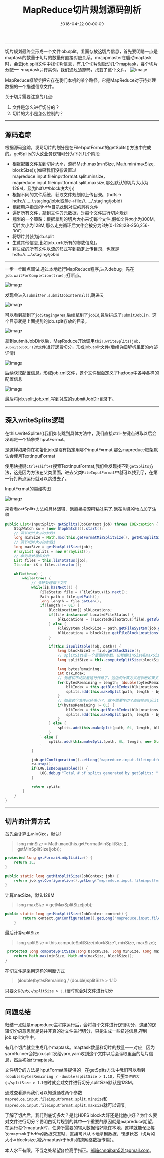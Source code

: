 ﻿---
layout: post
title: MapReduce切片规划源码剖析

date: 2018-04-22 00:00:00
categories: 大数据
tags: MapReduce
---


----------


切片规划最终会形成一个文件job.split。里面存放这切片信息，首先要明确一点是maptask的数量于切片的数量有直接对应关系。mrappmaster在启动maptask时，会去job.split文件中找切片信息，有几个切片就启动几个maptask，每个切片分配一个maptask并行实例。我们通过追源码，找到了这个文件。
![image](http://ww1.sinaimg.cn/large/0066vfZIgy1fqlmz44307j30pj0p57cq.jpg)

MapReduce框架会把它存在我们本机的某个路径。它是MapReduce对于待处理数据的一个描述信息文件。

关于切片需要注意的几点:

 1. 文件是怎么进行切分的？
 2. 切片的大小是怎么控制的？


----------


## 源码追踪

根据源码追踪，发现切片的划分是在FileInputFormat的getSplits()方法中完成的。getSplits的大致业务逻辑可分为下列几个阶段

* 根据配置文件拿到切片大小，源码Math.max(minSize, Math.min(maxSize, blockSize));(如果我们没有设置过mapreduce.input.fileinputformat.split.minsize，mapreduce.input.fileinputformat.split.maxsize,那么默认的切片大小为128M，及为hdfs中block块大小)
* 根据不同的文件系统，获取文件规划的上传目录。（hdfs-> hdfs://...../.staging/jobid或file->file://...../.staging/jobid）
* 根据用户指定的hdfs目录找到对应的所有文件
* 遍历所有文件，拿到文件的元数据，对每个文件进行切片规划
* 规划的一个策略：根据拿到的切片大小来切每个文件,假如文件大小为300M,切片大小为128M,那么走完循环后文件会被分为3块(0-128,128-256,256-300)
* 将切片封装为job.split
* 生成其他信息,比如job.xml(所有的参数信息)。
* 将生成的所有文件以流的形式写到指定上传目录，也就是hdfs://..../.staging/jobid


----------

一步一步断点调试,通过本地运行MapReduce程序,进入debug。先在`job.waitForCompletion(true);`打断点。

![image](http://ww1.sinaimg.cn/large/0066vfZIgy1fqln65zbisj31fq0hwdii.jpg)

发现会进入`submitter.submitJobInternal()`,跳进去

![image](http://ww1.sinaimg.cn/large/0066vfZIgy1fqln8xtt4oj315z0gy0ud.jpg)

可以看到拿到了`jobStagingArea`,后续拿到了`jobId`,最后拼成了`submitJobDir`。这个目录就是上面提到的job.split存放的目录。

![image](http://ww1.sinaimg.cn/large/0066vfZIgy1fqlnbpqlsbj312t0fiabp.jpg)

拿到submitJobDir以后，MapReduce开始调用`this.writeSplits(job, submitJobDir)`对文件进行逻辑切分，形成job.split文件(后续详细解析里面的内部详情)

![image](http://ww1.sinaimg.cn/large/0066vfZIgy1fqlnc2wu40j31ed0j30vw.jpg)

后续获取配置信息。形成job.xml文件，这个文件里面定义了hadoop中各种各样的配置信息

![image](http://ww1.sinaimg.cn/large/0066vfZIgy1fqlngk2q89j31fl0imtba.jpg)

最后将job.split,job.xml,写到对应的submitJobDir目录下。


----------


## 深入writeSplits逻辑

在this.writeSplites()我们如何跳到具体方法中，我们直接ctrl+左键点进取以后会发现是一个抽象类InputFormat。

是这样如果你在初始化job是没有指定用哪个inputFormat,那么mapreduce框架默认会使用TextInputFormat

使用快捷键`ctrl+shift+T`搜索TextInputFormat,我们会发现找不到`getSplits`方法，这是因为方法在父类里面，进去父类`FileInputFormat`中就可以找到了，在第一行打断点运行就可以跳进去了。

InputFormat的类结构图

![image](http://ww1.sinaimg.cn/large/0066vfZIgy1fqlny78sfdj30qx0gwtao.jpg)

来看看getSplits方法的具体逻辑，我直接把源码粘过来了,我在关键的地方加了注释

```java
public List<InputSplit> getSplits(JobContext job) throws IOException {
    StopWatch sw = (new StopWatch()).start();
	// 调节切片大小的参数1
    long minSize = Math.max(this.getFormatMinSplitSize(), getMinSplitSize(job));
    // 调节切片大小的参数1        
	long maxSize = getMaxSplitSize(job);
    ArrayList splits = new ArrayList();
    // 拿到待处理的文件
    List files = this.listStatus(job);
    Iterator i$ = files.iterator();

    while(true) {
        while(true) {
	        // 循环处理每个文件
            while(i$.hasNext()) {
                FileStatus file = (FileStatus)i$.next();
                Path path = file.getPath();
                long length = file.getLen();
                if(length != 0L) {
                    BlockLocation[] blkLocations;
                    if(file instanceof LocatedFileStatus) {
                        blkLocations = ((LocatedFileStatus)file).getBlockLocations();
                    } else {
                        FileSystem blockSize = path.getFileSystem(job.getConfiguration());
                        blkLocations = blockSize.getFileBlockLocations(file, 0L, length);
                    }

                    if(this.isSplitable(job, path)) {
                        long blockSize1 = file.getBlockSize();
		                // splitSize是一个重要的参数，它根据minSize和maxSize计算出切片的大小（点进查看计算方式）
                        long splitSize = this.computeSplitSize(blockSize1, minSize, maxSize);

                        long bytesRemaining;
                        int blkIndex;
		                // 到底切不切就看这行代码了，这边的计算方式是判断如果文件的大小比splitSize大的话就对文件进行切分，否则就不要在切了，因为它已经很小了。
                        for(bytesRemaining = length; (double)bytesRemaining / (double)splitSize > 1.1D; bytesRemaining -= splitSize) {
                            blkIndex = this.getBlockIndex(blkLocations, length - bytesRemaining);
                            splits.add(this.makeSplit(path, length - bytesRemaining, splitSize, blkLocations[blkIndex].getHosts(), blkLocations[blkIndex].getCachedHosts()));
                        }
                        // 如果这个文件已经很小了，就不需要在切了直接放到splits中。
                        if(bytesRemaining != 0L) {
                            blkIndex = this.getBlockIndex(blkLocations, length - bytesRemaining);
                            splits.add(this.makeSplit(path, length - bytesRemaining, bytesRemaining, blkLocations[blkIndex].getHosts(), blkLocations[blkIndex].getCachedHosts()));
                        }
                    } else {
                        splits.add(this.makeSplit(path, 0L, length, blkLocations[0].getHosts(), blkLocations[0].getCachedHosts()));
                    }
                } else {
                    splits.add(this.makeSplit(path, 0L, length, new String[0]));
                }
            }

            job.getConfiguration().setLong("mapreduce.input.fileinputformat.numinputfiles", (long)files.size());
            sw.stop();
            if(LOG.isDebugEnabled()) {
                LOG.debug("Total # of splits generated by getSplits: " + splits.size() + ", TimeTaken: " + sw.now(TimeUnit.MILLISECONDS));
            }

            return splits;
        }
    }
}
```


----------


## 切片的计算方式

首先会计算出minSize，默认1

> long minSize = Math.max(this.getFormatMinSplitSize(), getMinSplitSize(job));

```java
protected long getFormatMinSplitSize() {
    return 1L;
}

public static long getMinSplitSize(JobContext job) {
    return job.getConfiguration().getLong("mapreduce.input.fileinputformat.split.minsize", 1L);
}
```

计算maxSize，默认128M

> long maxSize = getMaxSplitSize(job);

```java
public static long getMaxSplitSize(JobContext context) {
        return context.getConfiguration().getLong("mapreduce.input.fileinputformat.split.maxsize", 9223372036854775807L);
    }
```

最后计算splitSize

> long splitSize = this.computeSplitSize(blockSize1, minSize, maxSize);

```java
 protected long computeSplitSize(long blockSize, long minSize, long maxSize) {
    return Math.max(minSize, Math.min(maxSize, blockSize));
}
```

在切文件是采用这样的判断方式

> (double)bytesRemaining / (double)splitSize > 1.1D

只要`文件的大小/splitSize > 1.1倍`时就会对文件进行切分


----------


## 问题总结

归结一点就是mapreduce主程序运行后，会将每个文件进行逻辑切分，这里的逻辑切分的意思就是说并非真的对文件进行切分，只是生成一些描述信息,存到job.split文件中。

有几个切片就会生成几个maptask。maptask数量和切片的数量一一对应，因为yarnRunner会把job.split发给yarn,yarn收到这个文件以后会读取里面的切片信息，然后初始化maptask。

文件切分的方法是InputFormat类提供的，在getSplits方法中我们可以看到`(double)bytesRemaining / (double)splitSize > 1.1D`，只要`文件的大小/splitSize > 1.1倍`时就会对文件进行切分,splitSize默认是128M。

通过查看源码我们可以知道通过两个参数`mapreduce.input.fileinputformat.split.minsize`和`mapreduce.input.fileinputformat.split.maxsize`就可以调节。

了解了切片后，我们到底切多大？是比HDFS block大好还是比他小好？为什么要对文件进行切分？要明白切片规划的其中一个重要的原因就是mapreduce期望，在运行每个maptask时，任务所需要的输入数据恰好能在本地，这样就能保证每次maptask于hdfs的数据交互时，直接可以从本地拿到数据。理想状态（切片的大小=blocksize,减少maptask于hdfs的跨网络数据传输）。

本人水平有限，不当之处希望各位高手指正。邮箱cnnqjban521@gmail.com。










